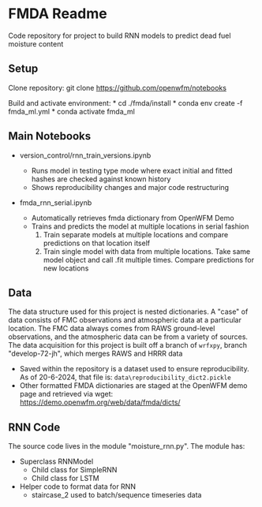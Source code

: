 # FMDA Readme

Code repository for project to build RNN models to predict dead fuel moisture content

## Setup

Clone repository:
	git clone https://github.com/openwfm/notebooks

Build and activate environment:
    * cd ./fmda/install
    * conda env create -f fmda_ml.yml
    * conda activate fmda_ml


## Main Notebooks

* version_control/rnn_train_versions.ipynb
    - Runs model in testing type mode where exact initial and fitted hashes are checked against known history
	- Shows reproducibility changes and major code restructuring

* fmda_rnn_serial.ipynb 	
    - Automatically retrieves fmda dictionary from OpenWFM Demo
    - Trains and predicts the model at multiple locations in serial fashion
         1. Train separate models at multiple locations and compare predictions on that location itself
         2. Train single model with data from multiple locations. Take same model object and call .fit multiple times. Compare predictions for new locations

## Data

The data structure used for this project is nested dictionaries. A "case" of data consists of FMC observations and atmospheric data at a particular location. The FMC data always comes from RAWS ground-level observations, and the atmospheric data can be from a variety of sources. The data acquisition for this project is built off a branch of `wrfxpy`, branch "develop-72-jh", which merges RAWS and HRRR data

- Saved within the repository is a dataset used to ensure reproducibility. As of 20-6-2024, that file is: `data\reproducibility_dict2.pickle`
- Other formatted FMDA dictionaries are staged at the OpenWFM demo page and retrieved via wget:
https://demo.openwfm.org/web/data/fmda/dicts/

## RNN Code

The source code lives in the module "moisture_rnn.py". The module has:

* Superclass RNNModel 
	- Child class for SimpleRNN
	- Child class for LSTM
* Helper code to format data for RNN
	- staircase_2 used to batch/sequence timeseries data



